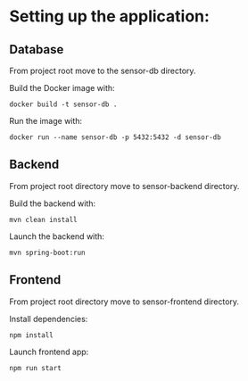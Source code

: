 # Setting up the application:

## Database
From project root move to the sensor-db directory.

Build the Docker image with:

``docker build -t sensor-db .``

Run the image with:

``docker run --name sensor-db -p 5432:5432 -d sensor-db``

## Backend
From project root directory move to sensor-backend directory.

Build the backend with:

``mvn clean install``

Launch the backend with:

``mvn spring-boot:run``

## Frontend
From project root directory move to sensor-frontend directory.

Install dependencies:

``npm install``

Launch frontend app:

``npm run start``
